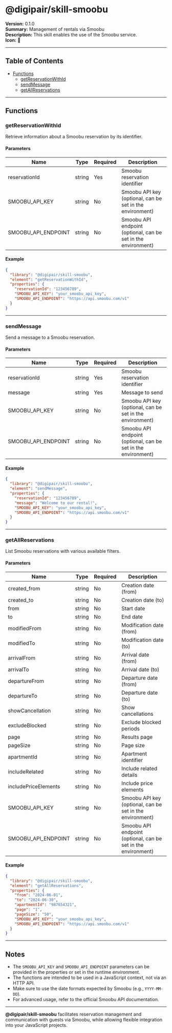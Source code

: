 # @digipair/skill-smoobu

**Version:** 0.1.0  
**Summary:** Management of rentals via Smoobu  
**Description:** This skill enables the use of the Smoobu service.  
**Icon:** 🏡

---

## Table of Contents

- [Functions](#functions)
  - [getReservationWithId](#getreservationwithid)
  - [sendMessage](#sendmessage)
  - [getAllReservations](#getallreservations)

---

## Functions

### getReservationWithId

Retrieve information about a Smoobu reservation by its identifier.

#### Parameters

| Name                | Type   | Required | Description                                                   |
| ------------------- | ------ | -------- | ------------------------------------------------------------- |
| reservationId       | string | Yes      | Smoobu reservation identifier                                 |
| SMOOBU_API_KEY      | string | No       | Smoobu API key (optional, can be set in the environment)      |
| SMOOBU_API_ENDPOINT | string | No       | Smoobu API endpoint (optional, can be set in the environment) |

#### Example

```json
{
  "library": "@digipair/skill-smoobu",
  "element": "getReservationWithId",
  "properties": {
    "reservationId": "123456789",
    "SMOOBU_API_KEY": "your_smoobu_api_key",
    "SMOOBU_API_ENDPOINT": "https://api.smoobu.com/v1"
  }
}
```

---

### sendMessage

Send a message to a Smoobu reservation.

#### Parameters

| Name                | Type   | Required | Description                                                   |
| ------------------- | ------ | -------- | ------------------------------------------------------------- |
| reservationId       | string | Yes      | Smoobu reservation identifier                                 |
| message             | string | Yes      | Message to send                                               |
| SMOOBU_API_KEY      | string | No       | Smoobu API key (optional, can be set in the environment)      |
| SMOOBU_API_ENDPOINT | string | No       | Smoobu API endpoint (optional, can be set in the environment) |

#### Example

```json
{
  "library": "@digipair/skill-smoobu",
  "element": "sendMessage",
  "properties": {
    "reservationId": "123456789",
    "message": "Welcome to our rental!",
    "SMOOBU_API_KEY": "your_smoobu_api_key",
    "SMOOBU_API_ENDPOINT": "https://api.smoobu.com/v1"
  }
}
```

---

### getAllReservations

List Smoobu reservations with various available filters.

#### Parameters

| Name                 | Type   | Required | Description                                                   |
| -------------------- | ------ | -------- | ------------------------------------------------------------- |
| created_from         | string | No       | Creation date (from)                                          |
| created_to           | string | No       | Creation date (to)                                            |
| from                 | string | No       | Start date                                                    |
| to                   | string | No       | End date                                                      |
| modifiedFrom         | string | No       | Modification date (from)                                      |
| modifiedTo           | string | No       | Modification date (to)                                        |
| arrivalFrom          | string | No       | Arrival date (from)                                           |
| arrivalTo            | string | No       | Arrival date (to)                                             |
| departureFrom        | string | No       | Departure date (from)                                         |
| departureTo          | string | No       | Departure date (to)                                           |
| showCancellation     | string | No       | Show cancellations                                            |
| excludeBlocked       | string | No       | Exclude blocked periods                                       |
| page                 | string | No       | Results page                                                  |
| pageSize             | string | No       | Page size                                                     |
| apartmentId          | string | No       | Apartment identifier                                          |
| includeRelated       | string | No       | Include related details                                       |
| includePriceElements | string | No       | Include price elements                                        |
| SMOOBU_API_KEY       | string | No       | Smoobu API key (optional, can be set in the environment)      |
| SMOOBU_API_ENDPOINT  | string | No       | Smoobu API endpoint (optional, can be set in the environment) |

#### Example

```json
{
  "library": "@digipair/skill-smoobu",
  "element": "getAllReservations",
  "properties": {
    "from": "2024-06-01",
    "to": "2024-06-30",
    "apartmentId": "987654321",
    "page": "1",
    "pageSize": "50",
    "SMOOBU_API_KEY": "your_smoobu_api_key",
    "SMOOBU_API_ENDPOINT": "https://api.smoobu.com/v1"
  }
}
```

---

## Notes

- The `SMOOBU_API_KEY` and `SMOOBU_API_ENDPOINT` parameters can be provided in the properties or set in the runtime environment.
- The functions are intended to be used in a JavaScript context, not via an HTTP API.
- Make sure to use the date formats expected by Smoobu (e.g., `YYYY-MM-DD`).
- For advanced usage, refer to the official Smoobu API documentation.

---

**@digipair/skill-smoobu** facilitates reservation management and communication with guests via Smoobu, while allowing flexible integration into your JavaScript projects.
